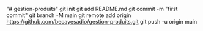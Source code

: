 "# gestion-produits"  git init git add README.md git commit -m "first commit" git branch -M main git remote add origin https://github.com/becayesadio/gestion-produits.git git push -u origin main
